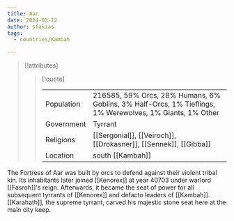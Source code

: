 ```yaml
---
title: Aar
date: 2024-03-12
author: sfakias
tags:
  - countries/Kambah

---
```

> [!attributes]
> 
> > [!quote]
> >
> > | | |
> > | --- | --- |
> > | Population | 216585, 59% Orcs, 28% Humans, 6% Goblins, 3% Half-Orcs, 1% Tieflings, 1% Werewolves, 1% Giants, 1% Other |
> > | Government | Tyrrant |
> > | Religions | [[Sergonial]], [[Veiroch]], [[Drokasner]], [[Sennek]], [[Gibba]] |
> > | Location | south [[Kambah]] |

The Fortress of Aar was built by orcs to defend against their violent tribal kin. Its inhabitants later joined [[Kenorex]] at year 40703 under warlord [[Fasroh]]'s reign. Afterwards, it became the seat of power for all subsequent tyrrants of [[Kenorex]] and defacto leaders of [[Kambah]]. [[Karahath]], the supreme tyrrant, carved his majestic stone seat here at the main city keep.